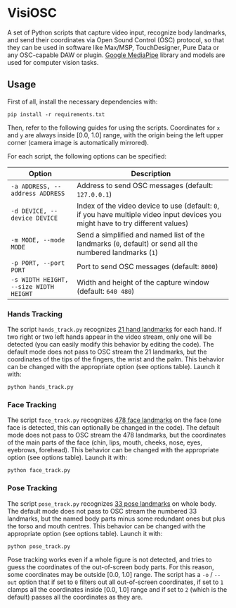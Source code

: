 # VisiOSC

A set of Python scripts that capture video input, recognize body landmarks, and send their coordinates via Open Sound Control (OSC) protocol, so that they can be used in software like Max/MSP, TouchDesigner, Pure Data or any OSC-capable DAW or plugin.
[Google MediaPipe](https://ai.google.dev/edge/mediapipe/solutions/guide) library and models are used for computer vision tasks.

## Usage

First of all, install the necessary dependencies with:

`pip install -r requirements.txt`

Then, refer to the following guides for using the scripts.
Coordinates for `x` and `y` are always inside [0.0, 1.0] range, with the origin being the left upper corner (camera image is automatically mirrored).

For each script, the following options can be specified:

| Option                         | Description                                      |
|--------------------------------|--------------------------------------------------|
| `-a ADDRESS, --address ADDRESS`| Address to send OSC messages (default: `127.0.0.1`) |
| `-d DEVICE, --device DEVICE`   | Index of the video device to use (default: `0`, if you have multiple video input devices you might have to try different values)  |
| `-m MODE, --mode MODE`         | Send a simplified and named list of the landmarks (`0`, default) or send all the numbered landmarks (`1`)     |
| `-p PORT, --port PORT`         | Port to send OSC messages (default: `8000`)     |
| `-s WIDTH HEIGHT, --size WIDTH HEIGHT` | Width and height of the capture window (default: `640 480`) |

### Hands Tracking

The script `hands_track.py` recognizes [21 hand landmarks](https://ai.google.dev/edge/mediapipe/solutions/vision/hand_landmarker/index#models) for each hand. If two right or two left hands appear in the video stream, only one will be detected (you can easily modify this behavior by editing the code). The default mode does not pass to OSC stream the 21 landmarks, but the coordinates of the tips of the fingers, the wrist and the palm. This behavior can be changed with the appropriate option (see options table). Launch it with:

`python hands_track.py`

### Face Tracking

The script `face_track.py` recognizes [478 face landmarks](https://storage.googleapis.com/mediapipe-assets/documentation/mediapipe_face_landmark_fullsize.png) on the face (one face is detected, this can optionally be changed in the code). The default mode does not pass to OSC stream the 478 landmarks, but the coordinates of the main parts of the face (chin, lips, mouth, cheeks, nose, eyes, eyebrows, forehead). This behavior can be changed with the appropriate option (see options table). Launch it with:

`python face_track.py`

### Pose Tracking

The script `pose_track.py` recognizes [33 pose landmarks](https://ai.google.dev/edge/mediapipe/solutions/vision/pose_landmarker#models) on whole body. The default mode does not pass to OSC stream the numbered 33 landmarks, but the named body parts minus some redundant ones but plus the torso and mouth centres. This behavior can be changed with the appropriate option (see options table). Launch it with:

`python pose_track.py`

Pose tracking works even if a whole figure is not detected, and tries to guess the coordinates of the out-of-screen body parts. For this reason, some coordinates may be outside [0.0, 1.0] range. The script has a `-o` / `--out` option that if set to `0` filters out all out-of-screen coordinates, if set to `1` clamps all the coordinates inside [0.0, 1.0] range and if set to `2` (which is the default) passes all the coordinates as they are.
